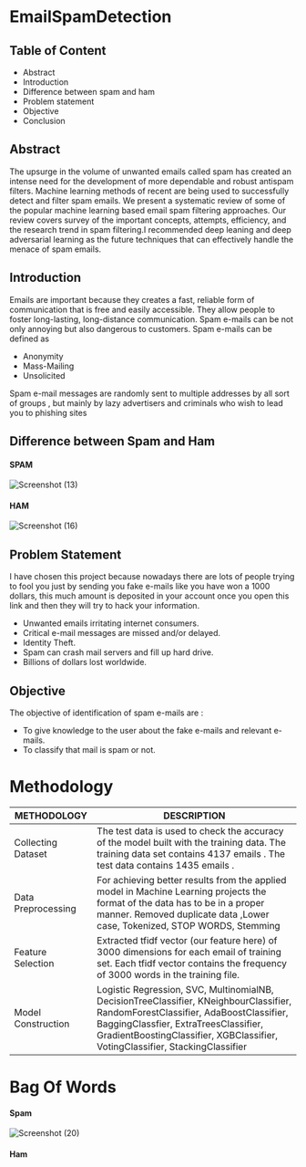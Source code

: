 # EmailSpamDetection 

## Table of Content
  * Abstract
  * Introduction
  * Difference between spam and ham	
  * Problem statement
  * Objective
  * Conclusion

## Abstract
The upsurge in the volume of unwanted emails called spam has created an intense need for the development of more dependable and robust antispam filters. Machine learning methods of recent are being used to successfully detect and filter spam emails. We present a systematic review of some of the popular machine learning based email spam filtering approaches. Our review covers survey of the important concepts, attempts, efficiency, and the research trend in spam filtering.I recommended deep leaning and deep adversarial learning as the future techniques that can effectively handle the menace of spam emails.

## Introduction
Emails are important because they creates a fast, reliable form of communication that is free and easily accessible. They allow people to foster long-lasting, long-distance communication. Spam e-mails can be not only annoying but also dangerous to customers. Spam e-mails can be defined as

* Anonymity
* Mass-Mailing
* Unsolicited

Spam e-mail messages are randomly sent to multiple addresses by all sort of groups , but mainly by lazy advertisers and criminals who wish to lead you to phishing sites

## Difference between Spam and Ham

#### SPAM

![Screenshot (13)](https://user-images.githubusercontent.com/73702888/231462194-c33c796a-b194-44b3-b9e7-02685a61d3b1.png)

#### HAM

![Screenshot (16)](https://user-images.githubusercontent.com/73702888/231462287-0d47ade4-416c-4208-8b85-b2fe6679d4af.png)

## Problem Statement

I have chosen this project because nowadays there are lots of people trying to fool you just by sending you fake e-mails like you have won a 1000 dollars, this much amount is deposited in your account once you open this link and then they will try to hack your information.
 - Unwanted emails irritating internet consumers.
 - Critical e-mail messages are missed and/or delayed.
 - Identity Theft.
 - Spam can crash mail servers and fill up hard drive.
 - Billions of dollars lost worldwide.

## Objective

The objective of identification of spam e-mails are :
 * To give knowledge to the user about the fake e-mails and relevant e-mails.
 * To classify that mail is spam or not.

# Methodology
| METHODOLOGY  |DESCRIPTION |
| ------------- | ------------- |
| Collecting Dataset  | The test data is used to check the accuracy of the model built with the training data. The training data set contains  4137 emails . The test data contains 1435 emails .|
| Data Preprocessing | For achieving better results from the applied model in Machine Learning projects the format of the data has to be in a proper manner. Removed duplicate data ,Lower case, Tokenized, STOP WORDS, Stemming |
| Feature Selection | Extracted tfidf vector (our feature here) of 3000 dimensions for each email of training set. Each tfidf vector contains the frequency of 3000 words in the training file. |
| Model Construction | Logistic Regression, SVC, MultinomialNB, DecisionTreeClassifier, KNeighbourClassifier, RandomForestClassifier, AdaBoostClassifier, BaggingClassfier, ExtraTreesClassifier, GradientBoostingClassifier, XGBClassifier, VotingClassifier, StackingClassifier |

# Bag Of Words
#### Spam

![Screenshot (20)](https://user-images.githubusercontent.com/73702888/231497576-b470fade-7a25-496e-bbf4-6776945d42af.png)

#### Ham







